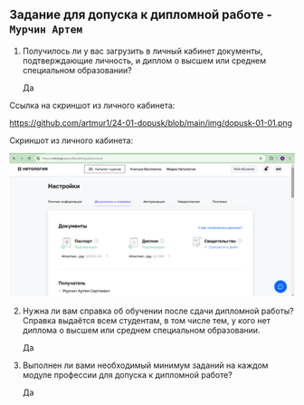 ## Задание для допуска к дипломной работе - `Мурчин Артем`

1. Получилось ли у вас загрузить в личный кабинет документы, подтверждающие личность, и диплом о высшем или среднем специальном образовании?

    Да
   
Ссылка на скриншот из личного кабинета:

https://github.com/artmur1/24-01-dopusk/blob/main/img/dopusk-01-01.png

Скриншот из личного кабинета:

![](https://github.com/artmur1/24-01-dopusk/blob/main/img/dopusk-01-01.png)

2. Нужна ли вам справка об обучении после сдачи дипломной работы? Справка выдаётся всем студентам, в том числе тем, у кого нет диплома о высшем или среднем специальном образовании.

    Да

3. Выполнен ли вами необходимый минимум заданий на каждом модуле профессии для допуска к дипломной работе?

    Да
